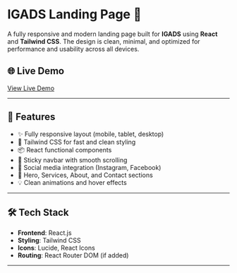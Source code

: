 # IGADS Landing Page 🚀

A fully responsive and modern landing page built for **IGADS** using **React** and **Tailwind CSS**. The design is clean, minimal, and optimized for performance and usability across all devices.


## 🌐 Live Demo

[View Live Demo](https://your-deployed-site-link.com)

---

## 📌 Features

- ✨ Fully responsive layout (mobile, tablet, desktop)
- 🎨 Tailwind CSS for fast and clean styling
- 📦 React functional components
- 🧭 Sticky navbar with smooth scrolling
- 🔗 Social media integration (Instagram, Facebook)
- 📱 Hero, Services, About, and Contact sections
- 💡 Clean animations and hover effects

---

## 🛠️ Tech Stack

- **Frontend**: React.js
- **Styling**: Tailwind CSS
- **Icons**: Lucide, React Icons
- **Routing**: React Router DOM (if added)

---

